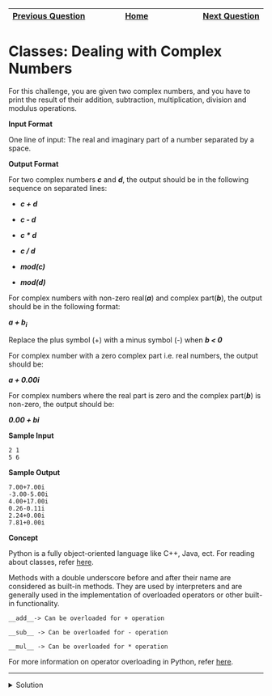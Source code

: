 | <img width=1000>[Previous Question](https://github.com/Kevin-Lago/python-hackerrank-solutions/tree/main/src/)</img> | <img width=1000>[Home](https://github.com/Kevin-Lago/python-hackerrank-solutions)</img> | <img width=1000>[Next Question](https://github.com/Kevin-Lago/python-hackerrank-solutions/tree/main/src/)</img> |
|:---|:---:|---:|

# Classes: Dealing with Complex Numbers

For this challenge, you are given two complex numbers, and you have to print the result of their addition, subtraction, multiplication, division and modulus operations.

__Input Format__

One line of input: The real and imaginary part of a number separated by a space.

__Output Format__

For two complex numbers ___c___ and ___d___, the output should be in the following sequence on separated lines:

- ___c + d___

- ___c - d___

- ___c * d___

- ___c / d___

- ___mod(c)___

- ___mod(d)___

For complex numbers with non-zero real(___a___) and complex part(___b___), the output should be in the following format:

___a + b<sub>i</sub>___

Replace the plus symbol (+) with a minus symbol (-) when ___b < 0___

For complex number with a zero complex part i.e. real numbers, the output should be:

___a + 0.00i___

For complex numbers where the real part is zero and the complex part(___b___) is non-zero, the output should be:

___0.00 + bi___

__Sample Input__

```
2 1
5 6
```

__Sample Output__

```
7.00+7.00i
-3.00-5.00i
4.00+17.00i
0.26-0.11i
2.24+0.00i
7.81+0.00i
```

__Concept__

Python is a fully object-oriented language like C++, Java, ect. For reading about classes, refer [here](https://diveintopython3.net/iterators.html#defining-classes).

Methods with a double underscore before and after their name are considered as built-in methods. They are used by interpreters and are generally used in the implementation of overloaded operators or other built-in functionality.

```
__add__-> Can be overloaded for + operation
```

```
__sub__ -> Can be overloaded for - operation
```

```
__mul__ -> Can be overloaded for * operation
```

For more information on operator overloading in Python, refer [here](https://docs.python.org/3.2/reference/datamodel.html).

---

<details><summary>Solution</summary>
    
```python

```
</details>

